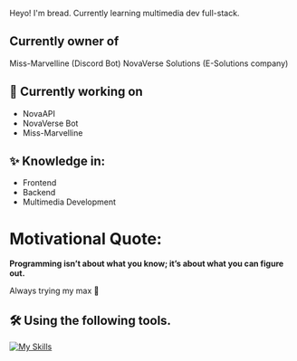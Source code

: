 Heyo! I'm bread.
Currently learning multimedia dev full-stack.

## Currently owner of 
Miss-Marvelline (Discord Bot)
NovaVerse Solutions (E-Solutions company)

## 📏 Currently working on
* NovaAPI
* NovaVerse Bot
* Miss-Marvelline

## ✨ Knowledge in:
* Frontend
* Backend
* Multimedia Development

# Motivational Quote:
**Programming isn’t about what you know; it’s about what you can figure out.**

Always trying my max 💪

## 🛠️ Using the following tools.
[![My Skills](https://skillicons.dev/icons?i=robloxstudio,blender,css,html,discord,git,github,ai,ps,js,obsidian,ts,figma,xd&theme=dark)](https://skillicons.dev)
